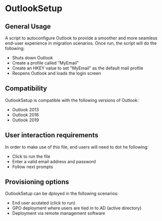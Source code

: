 # OutlookSetup

## General Usage

A script to autoconfigure Outlook to provide a smoother and more seamless end-user experience in migration scenarios. Once run, the script will do the following:

* Shuts down Outlook
* Create a profile called "MyEmail"
* Create an HKEY value to set "MyEmail" as the default mail profile
* Reopens Outlook and loads the login screen

## Compatibility

OutlookSetup is compatible with the following versions of Outlook:

* Outlook 2013
* Outlook 2016
* Outlook 2019
## User interaction requirements

In order to make use of this file, end users will need to dot he following:

* Click to run the file
* Enter a valid email address and password
* Follow next prompts

## Provisioning options

OutlookSetup can be dployed in the following scenarios:

* End user acutated (click to run)
* GPO deployment where users are tied in to AD (active directory)
* Deployment via remote management software
